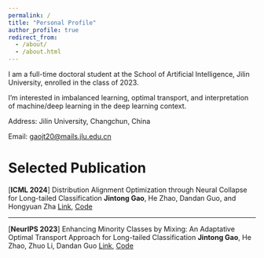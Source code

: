 ```yaml
---
permalink: /
title: "Personal Profile"
author_profile: true
redirect_from: 
  - /about/
  - /about.html
---
```

I am a full-time doctoral student at the School of Artificial Intelligence, Jilin University, enrolled in the class of 2023.

I’m interested in imbalanced learning, optimal transport, and interpretation of machine/deep learning in the deep learning context.

Address: Jilin University, Changchun, China

Email: gaojt20@mails.jlu.edu.cn

Selected Publication
======

[**ICML 2024**] Distribution Alignment Optimization through Neural Collapse for Long-tailed Classification
**Jintong Gao**, He Zhao, Dandan Guo, and Hongyuan Zha
[Link](https://openreview.net/pdf?id=Hjwx3H6Vci), [Code](https://github.com/JintongGao/DisA)

------

[**NeurIPS 2023**] Enhancing Minority Classes by Mixing: An Adaptative Optimal Transport Approach for Long-tailed Classification
**Jintong Gao**, He Zhao, Zhuo Li, Dandan Guo
[Link](https://openreview.net/pdf?id=M7FQpIdo0X), [Code](https://github.com/JintongGao/Enhancing-Minority-Classes-by-Mixing)



